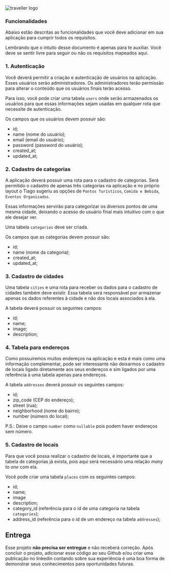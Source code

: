
<img src="https://www.notion.so/image/https%3A%2F%2Fs3-us-west-2.amazonaws.com%2Fsecure.notion-static.com%2F6ed1693c-fff9-41b2-a44e-4f7e01c3ed6f%2FFrame.png?table=block&id=b9b246c0-1d17-4da6-9fc8-1946c380c078&width=400&userId=&cache=v2" alt="traveller logo" />

### Funcionalidades

Abaixo estão descritas as funcionalidades que você deve adicionar em sua aplicação para cumprir todos os requisitos.

Lembrando que o intuito desse documento é apenas para te auxiliar. Você deve se sentir livre para seguir ou não os requisitos mapeados aqui.

### **1. Autenticação**

Você deverá permitir a criação e autenticação de usuários na aplicação. Esses usuários serão administradores. Os administradores terão permissão para alterar o conteúdo que os usuários finais terão acesso.

Para isso, você pode criar uma tabela `users` onde serão armazenados os usuários para que essas informações sejam usadas em qualquer rota que necessite de autenticação.

Os campos que os usuários devem possuir são:

- id;
- name (nome do usuário);
- email (email do usuário);
- password (password do usuário);
- created_at;
- updated_at;

### 2. Cadastro de categorias

A aplicação deverá possuir uma rota para o cadastro de categorias. Será permitido o cadastro de apenas três categorias na aplicação e no próprio layout o Tiago sugeriu as opções de `Pontos Turísticos`, `Comida e Bebida`, `Eventos Organizados`.

Essas informações servirão para categorizar os diversos pontos de uma mesma cidade, deixando o acesso do usuário final mais intuitivo com o que ele desejar ver.

Uma tabela `categories` deve ser criada.

Os campos que as categorias devem possuir são:

- id;
- name (nome da categoria);
- created_at;
- updated_at;

### 3. Cadastro de cidades

Uma tabela `cities` e uma rota para receber os dados para o cadastro de cidades também deve existir. Essa tabela será responsável por armazenar apenas os dados referentes à cidade e não dos locais associados à ela.

A tabela deverá possuir os seguintes campos:

- id;
- name;
- image;
- description;

### 4. Tabela para endereços

Como possuiremos muitos endereços na aplicação e esta é mais como uma informação complementar, pode ser interessante não deixarmos o cadastro de locais ligado diretamente aos seus endereços e sim ligados por uma referência à uma tabela apenas para endereços.

A tabela `addresses` deverá possuir os seguintes campos:

- id;
- zip_code (CEP do endereço);
- street (rua);
- neighborhood (nome do bairro);
- number (número do local);

P.S.: Deixe o campo `number` como `nullable` pois podem haver endereços sem número.

### 5. Cadastro de locais

Para que você possa realizar o cadastro de locais, é importante que a tabela de categorias já exista, pois aqui será necessário uma relação *many to one* com ela.

Você pode criar uma tabela `places` com os seguintes campos:

- id;
- name;
- image
- description;
- category_id (referência para o id de uma categoria na tabela `categories`);
- address_id (referência para o id de um endereço na tabela `addresses`);

## **Entrega**

Esse projeto **não precisa ser entregue** e não receberá correção. Após concluir o projeto, adicionar esse código ao seu Github e/ou criar uma publicação no linkedin contando sobre sua experiência é uma boa forma de demonstrar seus conhecimentos para oportunidades futuras.
